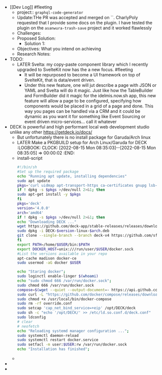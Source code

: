 - [[Dev Log]] #fleeting
	- project:: `graphql-code-generator`
	- Update:THe PR     was accepted and merged on ``. CharlyPoly requested that I provide some docs on the plugin. I have tested the plugin on the `asanwura-trash-save` project and it worked flawlessly
	- Challenges:
	- Proposed Solution:
		- Solution 1:
	- Objectives: What you intend on achieving
	- Research Notes:
- TODO:
	- LATER Svelta: my copy-paste component library which I recently upgraded to SvelteKit now  has the a new focus. #fleeting
		- It will be repurposed to become a UI framework on top of SvelteKit, that is data/event driven.
		- Under this new feature, one will jut describe a page with JSON or YAML and Svelta will do it magic. Just like how the TableBuilder and FormBuilder did it magic for the idelmis.now.sh app, this  new feature will allow a page to be configured, specifying how components would be placed in a grid of a page and done. This way you pages can be handled via a CRM and it could be dynamic as you want it for something like Event Sourcing or event driven micro-services... call it whatever
- DECK is powerful and high performant local web development studio unlike any other https://getdeck.io/docs/
	- But unfortunately there is no install package for Garuda/Arch linux
	- LATER Make a PKGBUILD setup for Arch Linux/Garuda for DECK
	  :LOGBOOK:
	  CLOCK: [2022-08-15 Mon 08:35:03]--[2022-08-15 Mon 08:35:05] =>  00:00:02
	  :END:
	- install-script
	  ```sh
	  #!/bin/sh
	  #Set up the required package
	  echo "Running apt update, installing dependencies"
	  sudo apt update
	  pkgs='curl uidmap apt-transport-https ca-certificates gnupg lsb-release docker.io docker-compose'
	  if ! dpkg -s $pkgs >/dev/null 2>&1; then
	  sudo apt-get install -y $pkgs
	  fi
	  pkgs='deck'
	  version='4.0.0'
	  arch='amd64'
	  if ! dpkg -s $pkgs >/dev/null 2>&1; then
	  echo "Downloading DECK ..."
	  wget https://github.com/deck-app/stable-releases/releases/download/v4.0.0/DECK-$version-linux-$arch.deb
	  sudo dpkg -i DECK-$version-linux-$arch.deb
	  git clone --single-branch --branch deck-v4 https://github.com/sfx101/deck.git ~/.deck
	  fi
	  export PATH=/home/$USER/bin:$PATH
	  export DOCKER_HOST=unix:///run/user/$USER/docker.sock
	  #List the versions available in your repo
	  apt-cache madison docker-ce
	  sudo usermod -aG docker $USER
	  
	  echo "Staring docker";
	  sudo loginctl enable-linger $(whoami)
	  echo "sudo chmod 666 /var/run/docker.sock";
	  sudo chmod 666 /var/run/docker.sock
	  compose=$(wget --quiet --output-document=- https://api.github.com/repos/docker/compose/releases/latest |grep --perl-regexp --only-matching '"tag_name": "\K.*?(?=")')
	  sudo curl -L "https://github.com/docker/compose/releases/download/$compose/docker-compose-$(uname -s)-$(uname -m)" -o /usr/local/bin/docker-compose
	  sudo chmod +x /usr/local/bin/docker-compose
	  sudo rm -rf override.conf
	  sudo setcap 'cap_net_bind_service=+eip' /opt/DECK/deck
	  sudo sh -c "echo '/opt/DECK/' >> /etc/ld.so.conf.d/deck.conf"
	  sudo ldconfig
	  # clear
	  # neofetch
	  echo "Reloading systemd manager configuration ...";
	  sudo systemctl daemon-reload
	  sudo systemctl restart docker.service
	  sudo setfacl -m user:$USER:rw /var/run/docker.sock
	  echo "Installation has finished";
	  ```
	-
-
-